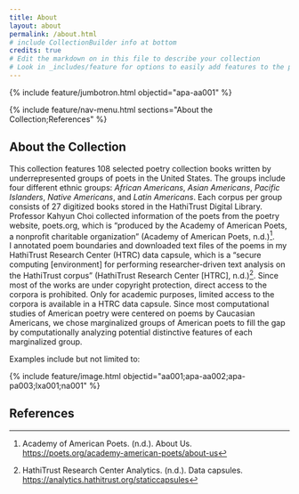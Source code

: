 ```yaml
---
title: About
layout: about
permalink: /about.html
# include CollectionBuilder info at bottom
credits: true
# Edit the markdown on in this file to describe your collection
# Look in _includes/feature for options to easily add features to the page
---
```


{% include feature/jumbotron.html objectid="apa-aa001" %}

{% include feature/nav-menu.html sections="About the Collection;References" %}

## About the Collection

This collection features 108 selected poetry collection books written by underrepresented groups of poets in the United States. The groups include four different ethnic groups: _African Americans_, _Asian Americans_, _Pacific Islanders_, _Native Americans_, and _Latin Americans_. Each corpus per group consists of 27 digitized books stored in the HathiTrust Digital Library. Professor Kahyun Choi collected information of the poets from the poetry website, poets.org, which is “produced by the Academy of American Poets, a nonprofit charitable organization” (Academy of American Poets, n.d.)[^1].  
I annotated poem boundaries and downloaded text files of the poems in my HathiTrust Research Center (HTRC) data capsule, which is a “secure computing [environment] for performing researcher-driven text analysis on the HathiTrust corpus” (HathiTrust Research Center [HTRC], n.d.)[^2]. Since most of the works are under copyright protection, direct access to the corpora is prohibited. Only for academic purposes, limited access to the corpora is available in a HTRC data capsule. Since most computational studies of American poetry were centered on poems by Caucasian Americans, we chose marginalized groups of American poets to fill the gap by computationally analyzing potential distinctive features of each marginalized group.



Examples include but not limited to:

{% include feature/image.html objectid="aa001;apa-aa002;apa-pa003;lxa001;na001" %}

## References

[^1]: Academy of American Poets. (n.d.). About Us. <https://poets.org/academy-american-poets/about-us>
[^2]: HathiTrust Research Center Analytics. (n.d.). Data capsules. <https://analytics.hathitrust.org/staticcapsules>
